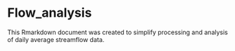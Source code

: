 # Flow_analysis
This Rmarkdown document was created to simplify processing and analysis of daily average streamflow data.

